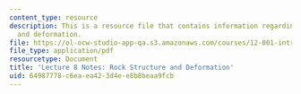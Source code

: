 ```yaml
---
content_type: resource
description: This is a resource file that contains information regarding rock structure
  and deformation.
file: https://ol-ocw-studio-app-qa.s3.amazonaws.com/courses/12-001-introduction-to-geology-fall-2013/64987778c6eaea423d4ee8b8beaa9fcb_MIT12_001F13_Lec8Notes.pdf
file_type: application/pdf
resourcetype: Document
title: 'Lecture 8 Notes: Rock Structure and Deformation'
uid: 64987778-c6ea-ea42-3d4e-e8b8beaa9fcb
---
```

